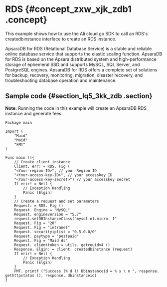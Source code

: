 # RDS {#concept_zxw_xjk_zdb1 .concept}

This example shows how to use the Ali cloud go SDK to call an RDS's createdbinstance interface to create an RDS instance.

ApsaraDB for RDS \(Relational Database Service\) is a stable and reliable online database service that supports the elastic scaling function. ApsaraDB for RDS is based on the Apsara distributed system and high-performance storage of ephemeral SSD and supports MySQL, SQL Server, and PostgreSQL engines. ApsaraDB for RDS offers a complete set of solutions for backup, recovery, monitoring, migration, disaster recovery, and troubleshooting database operation and maintenance.

## Sample code {#section_lq5_3kk_zdb .section}

**Note:** Running the code in this example will create an ApsaraDB RDS instance and generate fees.

```
Package main

Import (
    "Maid"
    "Maid"
    "FMT"
)

Func main (){ 
    // Create client instance
    Client, err: = RDS. Fig (
    "<Your-region-ID>", // your Region ID
    "<Your-access-key-ID>", // your accesskey ID
    "<Your-access-key-secret>") // your accesskey secret
    If erir! = Nell {
        // Exception Handling
        Panic (Elgin)
    }
    // Create a request and set parameters
    Request: = RDS. Fig ()
    Request. Engine = "MySQL"
    Request. engineversion = "5.7"
    request.setDBInstanceClass("mysql.n1.micro. 1"
    Request. Fig = "20"
    Request. Fig = "intranet"
    Request. securityiplist = "0.5.0.0/0"
    Request. paytype = "postpaid"
    Request. Fig = "Maid ds"
    Request. clienttoken = utils. getreuidv4 () 
    Response, Elgin: = client. createdbinstance (request)
    If erir! = Nell {
        // Exception Handling
        Panic (Elgin)
    }
    FMT. printf ("Success (% d )! Dbinstanceid = % s \ n ", response. gethttpstatus (), response. dbinstanceid)
}
```

